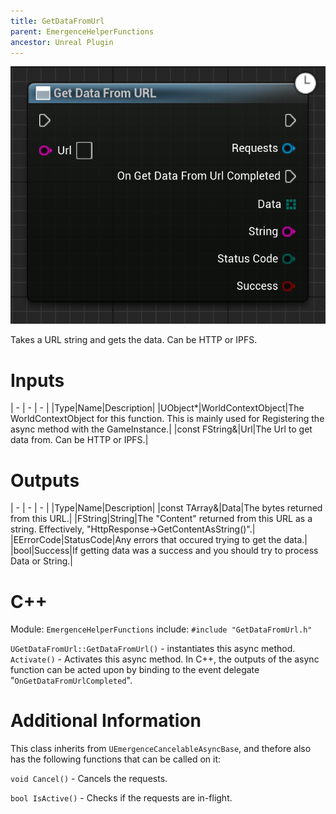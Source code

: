 ```yaml
---
title: GetDataFromUrl
parent: EmergenceHelperFunctions
ancestor: Unreal Plugin
---
```


![](GetDataFromUrl.PNG)

Takes a URL string and gets the data. Can be HTTP or IPFS.

# Inputs

| - | - | - |
|Type|Name|Description|
|UObject\*|WorldContextObject|The WorldContextObject for this function. This is mainly used for Registering the async method with the GameInstance.|
|const FString&|Url|The Url to get data from. Can be HTTP or IPFS.|

# Outputs

| - | - | - |
|Type|Name|Description|
|const TArray<uint8>&|Data|The bytes returned from this URL.|
|FString|String|The "Content" returned from this URL as a string. Effectively, "HttpResponse->GetContentAsString()".|
|EErrorCode|StatusCode|Any errors that occured trying to get the data.|
|bool|Success|If getting data was a success and you should try to process Data or String.|

# C++
Module: `EmergenceHelperFunctions`
include: `#include "GetDataFromUrl.h"`

`UGetDataFromUrl::GetDataFromUrl()` - instantiates this async method.
`Activate()` - Activates this async method.
In C++, the outputs of the async function can be acted upon by binding to the event delegate "`OnGetDataFromUrlCompleted`".

# Additional Information

This class inherits from `UEmergenceCancelableAsyncBase`, and thefore also has the following functions that can be called on it:

`void Cancel()` - Cancels the requests.

`bool IsActive()` - Checks if the requests are in-flight.